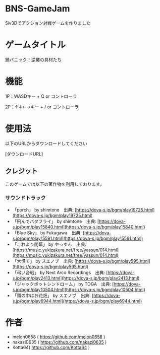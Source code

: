 # BNS-GameJam

Siv3Dでアクション対戦ゲームを作りました

# ゲームタイトル

鍋パニック！逆襲の具材たち

# 機能

1P：WASDキー + Q or コントローラ

2P：↑↓←→キー + / or コントローラ

# 使用法

以下のURLからダウンロードしてください

[ダウンロードURL]

## クレジット

このゲームでは以下の著作物を利用しております。

### サウンドトラック

- 「porch」 by shimtone　出典: [https://dova-s.jp/bgm/play19725.html](https://dova-s.jp/bgm/play19725.html)
- 「飛んでバタフライ」 by shimtone　出典: [https://dova-s.jp/bgm/play15840.html](https://dova-s.jp/bgm/play15840.html)
- 「Blue Sky」 by Fukagawa　出典: [https://dova-s.jp/bgm/play15591.html](https://dova-s.jp/bgm/play15591.html)
- 「これより開幕」 by やっすん　出典: [https://music.yukizakura.net/free/yassun/014.html](https://music.yukizakura.net/free/yassun/014.html)
- 「大慌て」 by スエノブ　出典: [https://dova-s.jp/bgm/play595.html](https://dova-s.jp/bgm/play595.html)
- 「弔い合戦」 by Next Arco Recordings　出典: [https://dova-s.jp/bgm/play2413.html](https://dova-s.jp/bgm/play2413.html)
- 「ジャックポットシンドローム」 by TOGA　出典: [https://dova-s.jp/bgm/play10504.html](https://dova-s.jp/bgm/play10504.html)
- 「頭の中はお花畑」 by スエノブ　出典: [https://dova-s.jp/bgm/play6944.html](https://dova-s.jp/bgm/play6944.html)



# 作者

- melon0658 ( https://github.com/melon0658 )
- nakazi0635 ( https://github.com/nakazi0635 )
- Kotta64( https://github.com/Kotta64 )
